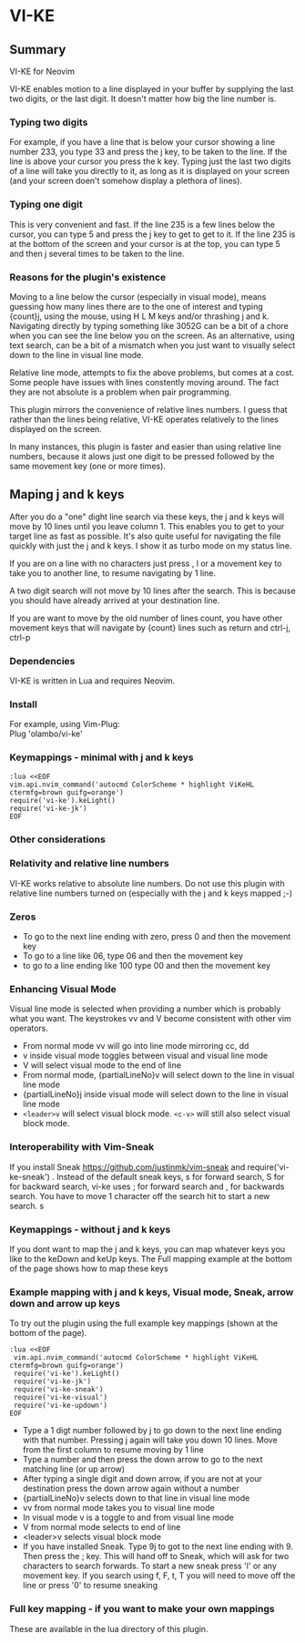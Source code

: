  # VI-KE

## Summary
VI-KE for Neovim

VI-KE enables motion to a line displayed in your buffer by supplying the last two digits, or the last digit. It doesn't matter how big the line number is.

### Typing two digits 
For example, if you have a line that is below your cursor showing a line number 233, you type 33 and press the j key, to be taken to the line. If the line is above your cursor you press the k key. Typing just the last two digits of a line will take you directly to it, as long as it is displayed on your screen (and your screen doen't somehow display a plethora of lines).

### Typing one digit
This is very convenient and fast. If the line 235 is a few lines below the cursor, you can type 5 and press the j key to get to get to it. If the line 235 is at the bottom of the screen and your cursor is at the top, you can type 5 and then j several times to be taken to the line.

### Reasons for the plugin's existence

Moving to a line below the cursor (especially in visual mode), means guessing how many lines there are to the one of interest and typing {count}j, using the mouse, using H L M keys and/or thrashing j and k. Navigating directly by typing something like 3052G can be a bit of a chore when you can see the line below you on the screen. 
As an alternative, using text search, can be a bit of a mismatch when you just want to visually select down to the line in visual line mode. 

Relative line mode, attempts to fix the above problems, but comes at a cost. Some people have issues with lines constently moving around. The fact they are not absolute is a problem when pair programming.

This plugin mirrors the convenience of relative lines numbers. I guess that rather than the lines being relative, VI-KE operates relatively to the lines displayed on the screen. 

In many instances, this plugin is faster and easier than using relative line numbers, because it alows just one digit to be pressed followed by the same movement key (one or more times).

## Maping j and k keys

After you do a "one" dight line search via these keys, the j and k keys will move by 10 lines until you leave column 1. This enables you to get to your target line as fast as possible. It's also quite useful for navigating the file quickly with just the j and k keys. I show it as turbo mode on my status line.

If you are on a line with no characters just press <esc>, l or a movement key to take you to another line, to resume navigating by 1 line.

A two digit search will not move by 10 lines after the search. This is because you should have already arrived at your destination line. 

If you are want to move by the old number of lines count, you have other movement keys that will navigate by {count} lines such as return and ctrl-j, ctrl-p

### Dependencies

VI-KE is written in Lua and requires Neovim.

### Install

For example, using Vim-Plug: <br/> 
Plug 'olambo/vi-ke'

### Keymappings - minimal with j and k keys

```
:lua <<EOF
vim.api.nvim_command('autocmd ColorScheme * highlight ViKeHL ctermfg=brown guifg=orange')
require('vi-ke').keLight()
require('vi-ke-jk')
EOF
```

### Other considerations

### Relativity and relative line numbers

VI-KE works relative to absolute line numbers. Do not use this plugin with relative line numbers turned on (especially with the j and k keys mapped ;-)

### Zeros
 
 * To go to the next line ending with zero, press 0 and then the movement key
 * To go to a line like 06, type 06 and then the movement key
 * to go to a line ending like 100 type 00 and then the movement key

### Enhancing Visual Mode

Visual line mode is selected when providing a number which is probably what you want.
The keystrokes vv and V become consistent with other vim operators. 

* From normal mode vv will go into line mode mirroring cc, dd
* v inside visual mode toggles between visual and visual line mode
* V will select visual mode to the end of line
* From normal mode, {partialLineNo}v will select down to the line in visual line mode
* {partialLineNo}j inside visual mode will select down to the line in visual line mode
* `<leader>v` will select visual block mode. `<c-v>` will still also select visual block mode.

### Interoperability with Vim-Sneak

If you install Sneak https://github.com/justinmk/vim-sneak and require('vi-ke-sneak') .
Instead of the default sneak keys, s for forward search, S for for backward search, vi-ke uses ; for forward search and , for backwards search. You have to move 1 character off the search hit to start a new search. s

### Keymappings - without j and k keys

If you dont want to map the j and k keys, you can map whatever keys you like to the keDown and keUp keys. The Full mapping example at the bottom of the page shows how to map these keys

### Example mapping with j and k keys, Visual mode, Sneak, arrow down and arrow up keys

To try out the plugin using the full example key mappings (shown at the bottom of the page). 

 ```
:lua <<EOF
  vim.api.nvim_command('autocmd ColorScheme * highlight ViKeHL ctermfg=brown guifg=orange')
  require('vi-ke').keLight()
  require('vi-ke-jk')
  require('vi-ke-sneak')
  require('vi-ke-visual')
  require('vi-ke-updown')
EOF
```
*  Type a 1 digt number followed by j to go down to the next line ending with that number. Pressing j again will take you down 10 lines. Move from the first column to resume moving by 1 line
*  Type a number and then press the down arrow to go to the next matching line (or up arrow)
*  After typing a single digit and down arrow, if you are not at your destination press the down arrow again without a number
*  {partialLineNo}v selects down to that line in visual line mode
*  vv from normal mode takes you to visual line mode 
*  In visual mode v is a toggle to and from visual line mode
* V from normal mode selects to end of line
*  \<leader\>v selects visual block mode
*  If you have installed Sneak. Type 9j to got to the next line ending with 9. Then press the ; key. This will hand off to Sneak, which will ask for two characters to search forwards. To start a new sneak press 'l' or any movement key. If you search using f, F, t, T you will need to move off the line or press '0' to resume sneaking

### Full key mapping - if you want to make your own mappings

These are available in the lua directory of this plugin.
